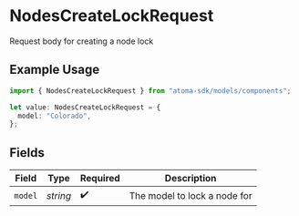 # NodesCreateLockRequest

Request body for creating a node lock

## Example Usage

```typescript
import { NodesCreateLockRequest } from "atoma-sdk/models/components";

let value: NodesCreateLockRequest = {
  model: "Colorado",
};
```

## Fields

| Field                        | Type                         | Required                     | Description                  |
| ---------------------------- | ---------------------------- | ---------------------------- | ---------------------------- |
| `model`                      | *string*                     | :heavy_check_mark:           | The model to lock a node for |